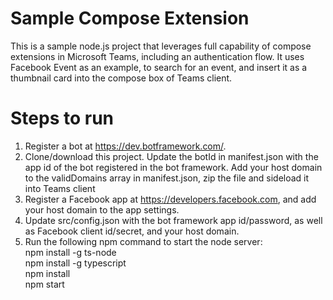 # Sample Compose Extension
This is a sample node.js project that leverages full capability of compose extensions in Microsoft Teams, including an authentication flow.
It uses Facebook Event as an example, to search for an event, and insert it as a thumbnail card into the compose box of Teams client.

# Steps to run
1. Register a bot at https://dev.botframework.com/.
2. Clone/download this project. Update the botId in manifest.json with the app id of the bot registered in the bot framework. Add your host domain to the validDomains array in manifest.json, zip the file and sideload it into Teams client
3. Register a Facebook app at https://developers.facebook.com, and add your host domain to the app settings.
4. Update src/config.json with the bot framework app id/password, as well as Facebook client id/secret, and your host domain.
5. Run the following npm command to start the node server:
<br>npm install -g ts-node
<br>npm install -g typescript
<br>npm install
<br>npm start
